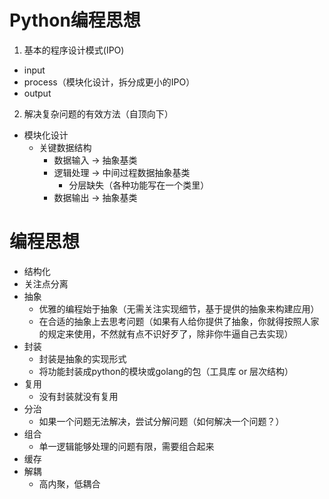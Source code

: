 # Python编程思想
1. 基本的程序设计模式(IPO)
* input
* process（模块化设计，拆分成更小的IPO）
* output
2. 解决复杂问题的有效方法（自顶向下）
* 模块化设计
    * 关键数据结构
        * 数据输入 -> 抽象基类
        * 逻辑处理 -> 中间过程数据抽象基类
            * 分层缺失（各种功能写在一个类里）
        * 数据输出 -> 抽象基类

# 编程思想
* 结构化
* 关注点分离
* 抽象
    * 优雅的编程始于抽象（无需关注实现细节，基于提供的抽象来构建应用）
    * 在合适的抽象上去思考问题（如果有人给你提供了抽象，你就得按照人家的规定来使用，不然就有点不识好歹了，除非你牛逼自己去实现）
* 封装
    * 封装是抽象的实现形式
    * 将功能封装成python的模块或golang的包（工具库 or 层次结构）
* 复用
    * 没有封装就没有复用
* 分治
    * 如果一个问题无法解决，尝试分解问题（如何解决一个问题？）
* 组合
    * 单一逻辑能够处理的问题有限，需要组合起来
* 缓存
* 解耦
    * 高内聚，低耦合